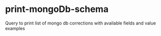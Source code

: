 # print-mongoDb-schema
Query to print list of mongo db corrections with available fields and value examples
